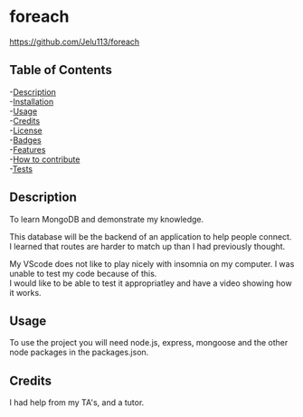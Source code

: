 # foreach 
   https://github.com/Jelu113/foreach
 
 ## Table of Contents
-[Description](#description)  
-[Installation](#installation)  
-[Usage](#usage)  
-[Credits](#credits)  
-[License](#license)  
-[Badges](#badges)  
-[Features](#features)  
-[How to contribute](#contribute)  
-[Tests](#tests)  

 ## Description
 
 To learn MongoDB and demonstrate my knowledge.
 
 This database will be the backend of an application to help people connect.
 I learned that routes are harder to match up than I had previously thought.
 
 My VScode does not like to play nicely with insomnia on my computer. I was unable to test my code because of this.     
 I would like to be able to test it appropriatley and have a video showing how it works.

## Usage
To use the project you will need node.js, express, mongoose and the other node packages in the packages.json.
## Credits
I had help from my TA's, and a tutor. 


